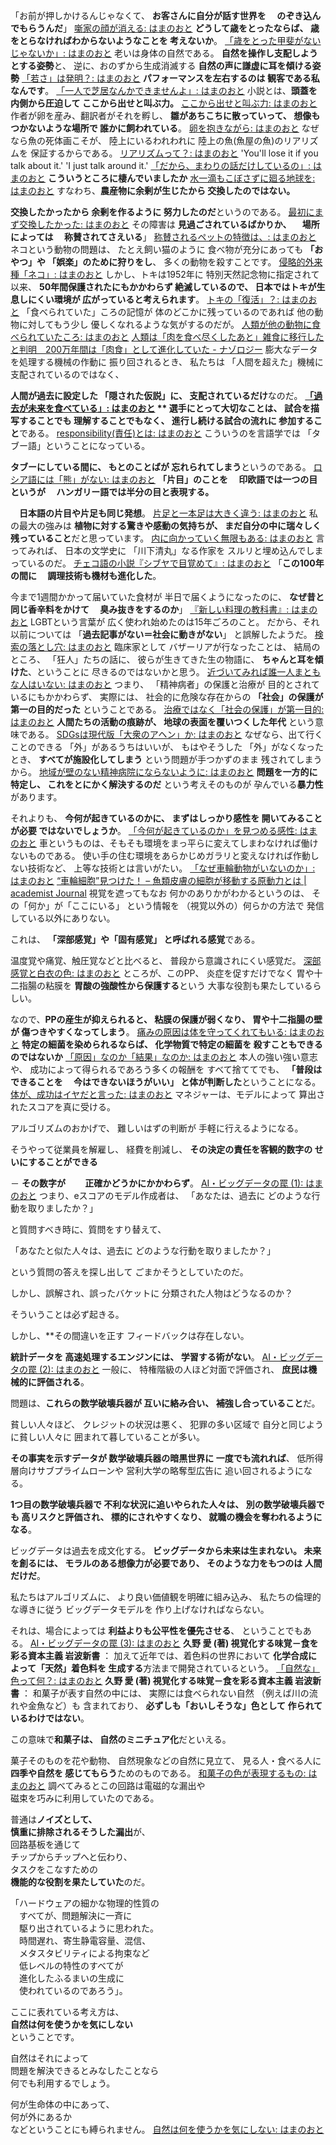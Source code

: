 「お前が押しかけるんじゃなくて、
 **お客さんに自分が話す世界を
　のぞき込んでもらうんだ**」
[噺家の顔が消える: はまのおと](http://hama-1987.cocolog-nifty.com/blog/2016/01/post-2d91.html)
**どうして歳をとったならば、
歳をとらなければわからないようなことを
考えないか**。
[「歳をとった甲斐がないじゃないか」: はまのおと](http://hama-1987.cocolog-nifty.com/blog/2016/01/post-7e8e.html)
老いは身体の自然である。
**自然を操作し支配しようとする姿勢**と、
逆に、おのずから生成消滅する
**自然の声に謙虚に耳を傾ける姿勢**
[「若さ」は発明？: はまのおと](http://hama-1987.cocolog-nifty.com/blog/2021/03/post-668e05.html)
**パフォーマンスを左右するのは
観客である私なんです**。
[「一人で芝居なんかできませんよ」: はまのおと](http://hama-1987.cocolog-nifty.com/blog/2021/01/post-a5d423.html)
小説とは、**頭蓋を内側から圧迫して
ここから出せと叫ぶ力。**
[ここから出せと叫ぶ力: はまのおと](http://hama-1987.cocolog-nifty.com/blog/2021/01/post-4dfb62.html)
作者が卵を産み、翻訳者がそれを孵し、
**雛があちこちに散っていって、
想像もつかないような場所で
誰かに飼われている**。
[卵を抱きながら: はまのおと](http://hama-1987.cocolog-nifty.com/blog/2021/02/post-be26f1.html)
なぜなら魚の死体画こそが、
陸上にいるわれわれに
陸上の魚(魚屋の魚)のリアリズムを
保証するからである。
[リアリズムって？: はまのおと](http://hama-1987.cocolog-nifty.com/blog/2021/02/post-5d6e23.html)
'You'll lose it
 if you talk about it.'
'I just talk around it.'
[「だから、まわりの話だけしているの」: はまのおと](http://hama-1987.cocolog-nifty.com/blog/2021/02/post-73e6c5.html)
**こういうところに棲んでいましたか**
[水一滴もこぼさずに廻る地球を: はまのおと](http://hama-1987.cocolog-nifty.com/blog/2020/12/post-36fa8b.html)
すなわち、**農産物に余剰が生じたから
交換したのではない。**

**交換したかったから
余剰を作るように
努力したのだ**というのである。
[最初にまず交換したかった: はまのおと](http://hama-1987.cocolog-nifty.com/blog/2021/03/post-5579ee.html)
その障害は
 **見過ごされているばかりか、
　場所によっては
　称賛されてさえいる**」
[称賛されるペットの特徴は、: はまのおと](http://hama-1987.cocolog-nifty.com/blog/2021/05/post-ed57d7.html)
ネコという動物の問題は、
たとえ飼い猫のように
食べ物が充分にあっても
**「おやつ」や
「娯楽」のために狩りをし**、
多くの動物を殺すことです。
[侵略的外来種「ネコ」: はまのおと](http://hama-1987.cocolog-nifty.com/blog/2021/04/post-5fad6b.html)
しかし、トキは1952年に
特別天然記念物に指定されて以来、
**50年間保護されたにもかかわらず
絶滅しているので、
日本ではトキが生息しにくい環境が
広がっていると考えられます**。
[トキの「復活」？: はまのおと](http://hama-1987.cocolog-nifty.com/blog/2021/04/post-a994d4.html)
「食べられていた」ころの記憶が
体のどこかに残っているのであれば
他の動物に対してもう少し
優しくなれるような気がするのだが。
[人類が他の動物に食べられていたころ: はまのおと](http://hama-1987.cocolog-nifty.com/blog/2021/04/post-4987f9.html)
[人類は「肉を食べ尽くしたあと」雑食に移行したと判明　200万年間は「肉食」として進化していた - ナゾロジー](https://nazology.net/archives/86461)
膨大なデータを処理する機械の作動に
振り回されるとき、
私たちは
「人間を超えた」機械に
支配されているのではなく、

**人間が過去に設定した
「隠された仮説」に、
支配されているだけ**なのだ。
**[「過去が未来を食べている」: はまのおと](http://hama-1987.cocolog-nifty.com/blog/2021/06/post-ebfe5a.html)  **
選手にとって大切なことは、
試合を描写することでも
理解することでもなく、
進行し続ける試合の流れに
参加すること**である。
[responsibility(責任)とは: はまのおと](http://hama-1987.cocolog-nifty.com/blog/2021/05/post-6d30a6.html) 
こういうのを言語学では
「タブー語」ということになっている。

**タブーにしている間に、
もとのことばが
忘れられてしまう**というのである。
[ロシア語には「熊」がない: はまのおと](http://hama-1987.cocolog-nifty.com/blog/2021/07/post-2a95ad.html)
 **「片目」のことを
　印欧語では一つの目というが
　ハンガリー語では半分の目と表現する。**

　**日本語の片目や片足も同じ発想**。
[片足と一本足は大きく違う: はまのおと](http://hama-1987.cocolog-nifty.com/blog/2021/07/post-93dc78.html)
私の最大の強みは
**植物に対する驚きや感動の気持ちが、
まだ自分の中に瑞々しく
残っていること**だと思っています。
[内に向かっていく無限もある: はまのおと](http://hama-1987.cocolog-nifty.com/blog/2021/09/post-3745dd.html)
言ってみれば、
日本の文学史に
「川下清丸」なる作家を
スルリと埋め込んでしまっているのだ。
[チェコ語の小説『シブヤで目覚めて』: はまのおと](http://hama-1987.cocolog-nifty.com/blog/2021/10/post-bbb88c.html)
「**この100年の間に
　調理技術も機材も進化した**。

 今まで1週間かかって届いていた食材が
 半日で届くようになったのに、
 **なぜ昔と同じ香辛料をかけて
　臭み抜きをするのか**」
[『新しい料理の教科書』: はまのおと](http://hama-1987.cocolog-nifty.com/blog/2021/11/post-386518.html)
LGBTという言葉が
広く使われ始めたのは15年ごろのこと。
だから、それ以前については
「**過去記事がない＝社会に動きがない**」
と誤解したようだ。
[検索の落とし穴: はまのおと](http://hama-1987.cocolog-nifty.com/blog/2021/11/post-8e8e2f.html)
臨床家として
バザーリアが行なったことは、
結局のところ、
「狂人」たちの話に、
彼らが生きてきた生の物語に、
**ちゃんと耳を傾けた**、ということに
尽きるのではないかと思う。
[近づいてみれば誰一人まともな人はいない: はまのおと](http://hama-1987.cocolog-nifty.com/blog/2021/11/post-34790b.html)
つまり、
「精神病者」の保護と治療が
目的とされているにもかかわらず、
実際には、
社会的に危険な存在からの
**「社会」の保護が第一の目的だった**
ということである。
[治療ではなく「社会の保護」が第一目的: はまのおと](http://hama-1987.cocolog-nifty.com/blog/2021/12/post-b43b67.html)
**人間たちの活動の痕跡が、
地球の表面を覆いつくした年代**
という意味である。
[SDGsは現代版「大衆のアヘン」か: はまのおと](http://hama-1987.cocolog-nifty.com/blog/2021/10/post-89b4c3.html)
なぜなら、出て行くことのできる
「外」があるうちはいいが、
もはやそうした
「外」がなくなったとき、
**すべてが施設化してしまう**
という問題が手つかずのまま
残されてしまうから。
[地域が壁のない精神病院にならないように: はまのおと](http://hama-1987.cocolog-nifty.com/blog/2021/12/post-ef5eb4.html)
**問題を一方的に特定し、
これをとにかく解決するのだ**
という考えそのものが
孕んでいる**暴力性**があります。

それよりも、
**今何が起きているのかに、
まずはしっかり感性を
開いてみることが必要
ではないでしょうか**。
[「今何が起きているのか」を見つめる感性: はまのおと](http://hama-1987.cocolog-nifty.com/blog/2021/10/post-68e5e1.html)
車というものは、そもそも環境をまっ平らに変えてしまわなければ働けないものである。
使い手の住む環境をあらかじめガラリと変えなければ作動しない技術など、
上等な技術とは言いがたい。
[「なぜ車輪動物がいないのか」: はまのおと](http://hama-1987.cocolog-nifty.com/blog/2013/09/post-05bf.html)
[“車輪細胞”見つけた！ – 魚類皮膚の細胞が移動する原動力とは | academist Journal](https://academist-cf.com/journal/?p=8109)
視覚を遮ってもなお
何かのありかがわかるというのは、
その「何か」が「ここにいる」
という情報を
（視覚以外の）何らかの方法で
発信している以外にありない。

これは、
**「深部感覚」や「固有感覚」
と呼ばれる感覚**である。

温度覚や痛覚、触圧覚などと比べると、
普段から意識されにくい感覚だ。
[深部感覚と白衣の色: はまのおと](http://hama-1987.cocolog-nifty.com/blog/2022/01/post-c28116.html)
ところが、このPP、
炎症を促すだけでなく
胃や十二指腸の粘膜を
**胃酸の強酸性から保護する**という
大事な役割も果たしているらしい。

なので、**PPの産生が抑えられると、
粘膜の保護が弱くなり、
胃や十二指腸の壁が
傷つきやすくなってしまう**。
[痛みの原因は体を守ってくれてもいる: はまのおと](http://hama-1987.cocolog-nifty.com/blog/2022/02/post-ddf724.html)
**特定の細菌を染められるならば、
化学物質で特定の細菌を
殺すこともできるのではないか**
[「原因」なのか「結果」なのか: はまのおと](http://hama-1987.cocolog-nifty.com/blog/2022/02/post-ad9783.html)
本人の強い強い意志や、
成功によって得られるであろう多くの報酬を
すべて捨ててでも、
**「普段はできることを
　今はできないほうがいい」
と体が判断した**ということになる。
[体が、成功はイヤだと言った: はまのおと](http://hama-1987.cocolog-nifty.com/blog/2022/02/post-131119.html)
マネジャーは、モデルによって
算出されたスコアを真に受ける。

アルゴリズムのおかげで、
難しいはずの判断が
手軽に行えるようになる。

そうやって従業員を解雇し、
経費を削減し、
**その決定の責任を客観的数字の
せいにすることができる**

－ **その数字が
　　正確かどうかにかかわらず**。
[AI・ビッグデータの罠 (1): はまのおと](http://hama-1987.cocolog-nifty.com/blog/2022/03/post-866f39.html)
つまり、eスコアのモデル作成者は、
「あなたは、過去に
 どのような行動を取りましたか？」 

と質問すべき時に、質問をすり替えて、

「あなたと似た人々は、過去に
 どのような行動を取りましたか？」

という質問の答えを探し出して
ごまかそうとしていたのだ。

しかし、誤解され、誤ったバケットに
分類された人物はどうなるのか？ 

そういうことは必ず起きる。

しかし、**その間違いを正す
フィードバックは存在しない。

**統計データを
高速処理するエンジンには、
学習する術がない**。
[AI・ビッグデータの罠 (2): はまのおと](http://hama-1987.cocolog-nifty.com/blog/2022/04/post-05562c.html)
一般に、
特権階級の人ほど対面で評価され、
**庶民は機械的に評価される**。

問題は、**これらの数学破壊兵器が
互いに絡み合い、
補強し合っていること**だ。

貧しい人々ほど、
クレジットの状況は悪く、
犯罪の多い区域で
自分と同じように貧しい人々に
囲まれて暮していることが多い。

**その事実を示すデータが
数学破壊兵器の暗黒世界に
一度でも流れれば**、
低所得層向けサブプライムローンや
営利大学の略奪型広告に
追い回されるようになる。

**1つ目の数学破壊兵器で
不利な状況に追いやられた人々は、
別の数学破壊兵器でも
高リスクと評価され、
標的にされやすくなり、
就職の機会を奪われるようになる**。

ビッグデータは過去を成文化する。
**ビッグデータから未来は生まれない。
未来を創るには、
モラルのある想像力が必要であり、
そのような力をもつのは
人間だけだ**。

私たちはアルゴリズムに、
より良い価値観を明確に組み込み、
私たちの倫理的な導きに従う
ビッグデータモデルを
作り上げなければならない。

それは、場合によっては
**利益よりも公平性を優先させる**、
ということでもある。
[AI・ビッグデータの罠 (3): はまのおと](http://hama-1987.cocolog-nifty.com/blog/2022/04/post-c64b32.html)
**久野 愛 (著)
視覚化する味覚－食を彩る資本主義
岩波新書**
：
加えて近年では、着色料の世界において
**化学合成によって「天然」着色料を
生成する**方法まで開発されているという。
[「自然な」色って何？: はまのおと](http://hama-1987.cocolog-nifty.com/blog/2022/04/post-1a0120.html)
**久野 愛 (著)
視覚化する味覚－食を彩る資本主義
岩波新書**
：
和菓子が表す自然の中には、
実際には食べられない自然
（例えば川の流れや金魚など）も
含まれており、
**必ずしも「おいしそうな」色として
作られているわけではない**。

この意味で**和菓子は、
自然のミニチュア化**だといえる。

菓子そのものを花や動物、
自然現象などの自然に見立て、
見る人・食べる人に**四季や自然を
感じてもらう**ためのものである。
[和菓子の色が表現するもの: はまのおと](http://hama-1987.cocolog-nifty.com/blog/2022/04/post-d953bb.html)
調べてみるとこの回路は電磁的な漏出や  
磁束を巧みに利用していたのである。  
  
普通は**ノイズとして、  
慎重に排除されるそうした漏出**が、  
回路基板を通じて  
チップからチップへと伝わり、  
タスクをこなすための  
**機能的な役割を果たしていた**のだ。

「ハードウェアの細かな物理的性質の  
　すべてが、問題解決に一斉に  
　駆り出されているように思われた。  
　時間遅れ、寄生静電容量、混信、  
　メタスタビリティによる拘束など  
　低レベルの特性のすべてが  
　進化したふるまいの生成に  
　使われているのであろう」。  
  
ここに表れている考え方は、  
**自然は何を使うかを気にしない**  
ということです。
  
自然はそれによって  
問題を解決できるとみなしたことなら  
何でも利用するでしょう。

何が生命体の中にあって、  
何が外にあるか  
などということにも縛られません。
[自然は何を使うかを気にしない: はまのおと](http://hama-1987.cocolog-nifty.com/blog/2022/12/post-202503.html)